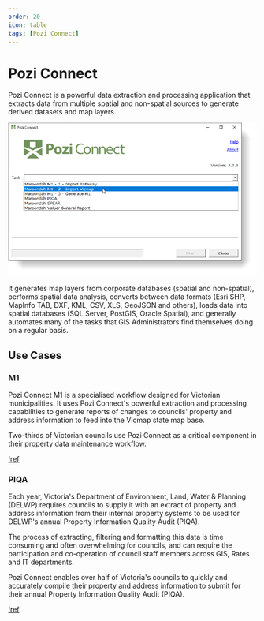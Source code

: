 ```yaml
---
order: 20
icon: table
tags: [Pozi Connect]
---
```


# Pozi Connect

Pozi Connect is a powerful data extraction and processing application that extracts data from multiple spatial and non-spatial sources to generate derived datasets and map layers.

![](/static/img/screenshots/pozi-connect-maroondah-m1.png)

It generates map layers from corporate databases (spatial and non-spatial), performs spatial data analysis, converts between data formats (Esri SHP, MapInfo TAB, DXF, KML, CSV, XLS, GeoJSON and others), loads data into spatial databases (SQL Server, PostGIS, Oracle Spatial), and generally automates many of the tasks that GIS Administrators find themselves doing on a regular basis.

## Use Cases

### M1

Pozi Connect M1 is a specialised workflow designed for Victorian municipalities. It uses Pozi Connect's powerful extraction and processing capabilities to generate reports of changes to councils' property and address information to feed into the Vicmap state map base.

Two-thirds of Victorian councils use Pozi Connect as a critical component in their property data maintenance workflow.

[!ref ](/pozi-connect/m1s/)

### PIQA

Each year, Victoria's Department of Environment, Land, Water & Planning (DELWP) requires councils to supply it with an extract of property and address information from their internal property systems to be used for DELWP's annual Property Information Quality Audit (PIQA).

The process of extracting, filtering and formatting this data is time consuming and often overwhelming for councils, and can require the participation and co-operation of council staff members across GIS, Rates and IT departments.

Pozi Connect enables over half of Victoria's councils to quickly and accurately compile their property and address information to submit for their annual Property Information Quality Audit (PIQA).

[!ref ](/pozi-connect/piqa/)
